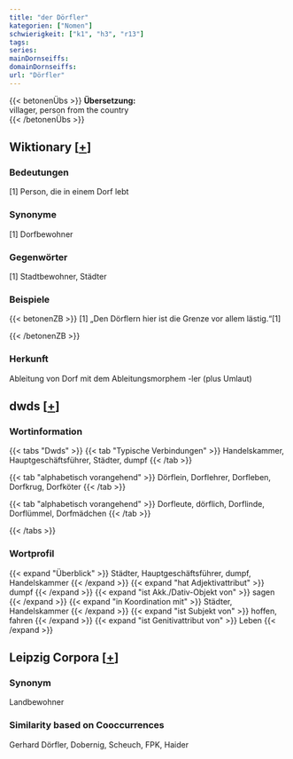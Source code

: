 ```yaml
---
title: "der Dörfler"
kategorien: ["Nomen"]
schwierigkeit: ["k1", "h3", "r13"]
tags:
series:
mainDornseiffs:
domainDornseiffs:
url: "Dörfler"
---
```


{{< betonenÜbs >}}
**Übersetzung:**  
villager, person from the country  
{{< /betonenÜbs >}}

## Wiktionary [[+](https://de.wiktionary.org/wiki/Dörfler)]

### Bedeutungen
[1] Person, die in einem Dorf lebt  

### Synonyme
[1] Dorfbewohner  

### Gegenwörter
[1] Stadtbewohner, Städter  

### Beispiele
{{< betonenZB >}}
[1] „Den Dörflern hier ist die Grenze vor allem lästig.“[1]  

{{< /betonenZB >}}
### Herkunft
Ableitung von Dorf mit dem Ableitungsmorphem -ler (plus Umlaut)  



## dwds [[+](https://www.dwds.de/wb/Dörfler)]

### Wortinformation
{{< tabs "Dwds" >}}
{{< tab "Typische Verbindungen" >}}
Handelskammer, Hauptgeschäftsführer, Städter, dumpf
{{< /tab >}}

{{< tab "alphabetisch vorangehend" >}}
Dörflein, Dorflehrer, Dorfleben, Dorfkrug, Dorfköter
{{< /tab >}}

{{< tab "alphabetisch vorangehend" >}}
Dorfleute, dörflich, Dorflinde, Dorflümmel, Dorfmädchen
{{< /tab >}}

{{< /tabs >}}

### Wortprofil
{{< expand "Überblick" >}} Städter, Hauptgeschäftsführer, dumpf, Handelskammer {{< /expand >}}
{{< expand "hat Adjektivattribut" >}} dumpf {{< /expand >}}
{{< expand "ist Akk./Dativ-Objekt von" >}} sagen {{< /expand >}}
{{< expand "in Koordination mit" >}} Städter, Handelskammer {{< /expand >}}
{{< expand "ist Subjekt von" >}} hoffen, fahren {{< /expand >}}
{{< expand "ist Genitivattribut von" >}} Leben {{< /expand >}}

## Leipzig Corpora [[+](https://corpora.uni-leipzig.de/en/res?word=Dörfler&corpusId=deu_newscrawl-public_2018)]


### Synonym
Landbewohner


### Similarity based on Cooccurrences
Gerhard Dörfler, Dobernig, Scheuch, FPK, Haider

